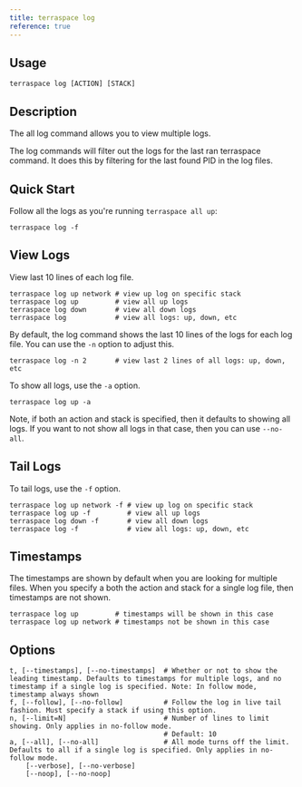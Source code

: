 ```yaml
---
title: terraspace log
reference: true
---
```


## Usage

    terraspace log [ACTION] [STACK]

## Description

The all log command allows you to view multiple logs.

The log commands will filter out the logs for the last ran terraspace command. It does this by filtering for the last found PID in the log files.

## Quick Start

Follow all the logs as you're running `terraspace all up`:

    terraspace log -f

## View Logs

View last 10 lines of each log file.

    terraspace log up network # view up log on specific stack
    terraspace log up         # view all up logs
    terraspace log down       # view all down logs
    terraspace log            # view all logs: up, down, etc

By default, the log command shows the last 10 lines of the logs for each log file. You can use the `-n` option to adjust this.

    terraspace log -n 2       # view last 2 lines of all logs: up, down, etc

To show all logs, use the `-a` option.

    terraspace log up -a

Note, if both an action and stack is specified, then it defaults to showing all logs. If you want to not show all logs in that case, then you can use `--no-all`.

## Tail Logs

To tail logs, use the `-f` option.

    terraspace log up network -f # view up log on specific stack
    terraspace log up -f         # view all up logs
    terraspace log down -f       # view all down logs
    terraspace log -f            # view all logs: up, down, etc

## Timestamps

The timestamps are shown by default when you are looking for multiple files.  When you specify a both the action and stack for a single log file, then timestamps are not shown.

    terraspace log up         # timestamps will be shown in this case
    terraspace log up network # timestamps not be shown in this case


## Options

```
t, [--timestamps], [--no-timestamps]  # Whether or not to show the leading timestamp. Defaults to timestamps for multiple logs, and no timestamp if a single log is specified. Note: In follow mode, timestamp always shown
f, [--follow], [--no-follow]          # Follow the log in live tail fashion. Must specify a stack if using this option.
n, [--limit=N]                        # Number of lines to limit showing. Only applies in no-follow mode.
                                      # Default: 10
a, [--all], [--no-all]                # All mode turns off the limit. Defaults to all if a single log is specified. Only applies in no-follow mode.
    [--verbose], [--no-verbose]
    [--noop], [--no-noop]
```

